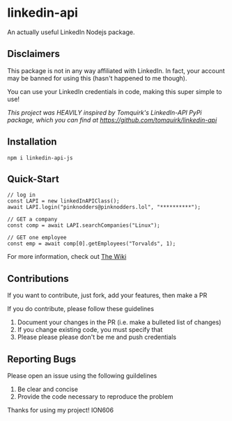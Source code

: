 # linkedin-api
An actually useful LinkedIn Nodejs package.

## Disclaimers
This package is not in any way affiliated with LinkedIn. In fact, your account may be banned for using this (hasn't happened to me though).

You can use your LinkedIn credentials in code, making this super simple to use!

*This project was HEAVILY inspired by Tomquirk's LinkedIn-API PyPi package, which you can find at https://github.com/tomquirk/linkedin-api*

## Installation
`npm i linkedin-api-js`


## Quick-Start
```JS
// log in
const LAPI = new linkedInAPIClass();
await LAPI.login("pinknodders@pinknodders.lol", "**********");

// GET a company
const comp = await LAPI.searchCompanies("Linux");

// GET one employee
const emp = await comp[0].getEmployees("Torvalds", 1);
```

For more information, check out [The Wiki](https://github.com/ION606/linkedin-api/wiki/home)

## Contributions
If you want to contribute, just fork, add your features, then make a PR

If you do contribute, please follow these guidelines
1. Document your changes in the PR (i.e. make a bulleted list of changes)
2. If you change existing code, you must specify that
3. Please please please don't be me and push credentials

## Reporting Bugs
Please open an issue using the following guildelines
1. Be clear and concise
2. Provide the code necessary to reproduce the problem

Thanks for using my project!
ION606